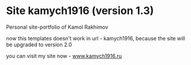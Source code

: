 # Site kamych1916 (version 1.3)

Personal site-portfolio of Kamol Rakhimov

now this templates doesn't work in url - kamych1916, because the site will be upgraded to version 2.0 

you can visit my site now - www.kamych1916.ru
